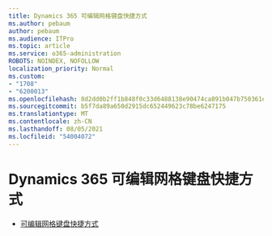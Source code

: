 ```yaml
---
title: Dynamics 365 可编辑网格键盘快捷方式
ms.author: pebaum
author: pebaum
ms.audience: ITPro
ms.topic: article
ms.service: o365-administration
ROBOTS: NOINDEX, NOFOLLOW
localization_priority: Normal
ms.custom:
- "1708"
- "6200013"
ms.openlocfilehash: 8d2dd0b2ff1b848f0c33d6488138e90474ca891b047b750361ea509ddc5f535f
ms.sourcegitcommit: b5f7da89a650d2915dc652449623c78be6247175
ms.translationtype: MT
ms.contentlocale: zh-CN
ms.lasthandoff: 08/05/2021
ms.locfileid: "54004072"
---
```

# <a name="dynamics-365-editable-grid-keyboard-shortcuts"></a>Dynamics 365 可编辑网格键盘快捷方式

* [可编辑网格键盘快捷方式](https://docs.microsoft.com/dynamics365/customer-engagement/basics/keyboard-shortcuts#editable-grids-views)
